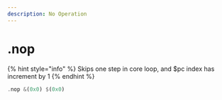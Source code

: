 ```yaml
---
description: No Operation
---
```


# .nop

{% hint style="info" %}
Skips one step in core loop, and $pc index has increment by 1
{% endhint %}

```rust
.nop &(0x0) $(0x0)
```



